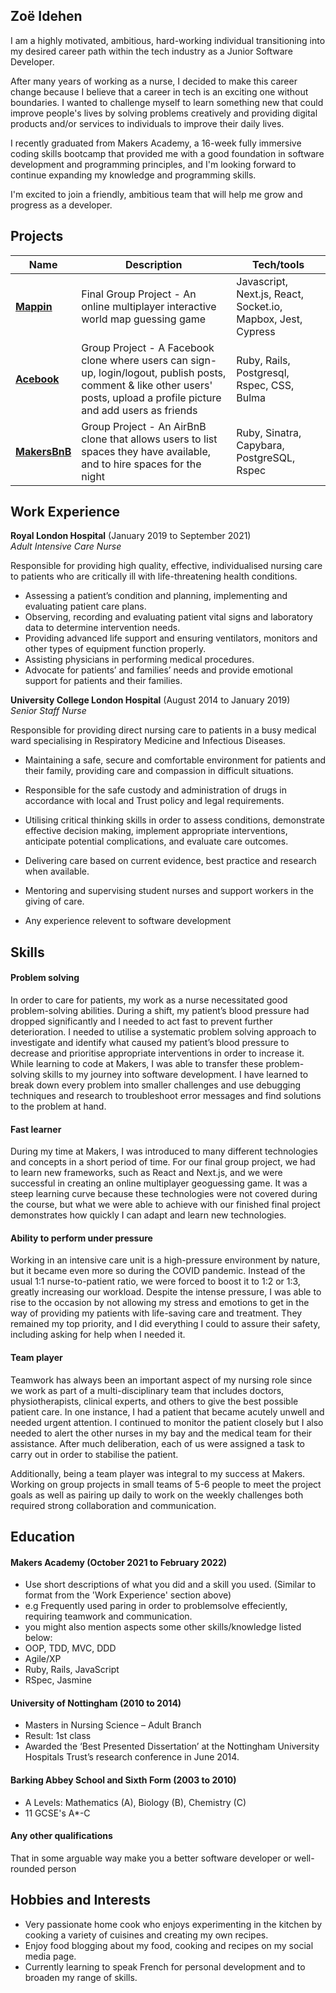 ## Zoë Idehen

I am a highly motivated, ambitious, hard-working individual transitioning into my desired career path within the tech industry as a Junior Software Developer.

After many years of working as a nurse, I decided to make this career change because I believe that a career in tech is an exciting one without boundaries. I wanted to challenge myself to learn something new that could improve people's lives by solving problems creatively and providing digital products and/or services to individuals to improve their daily lives.

I recently graduated from Makers Academy, a 16-week fully immersive coding skills bootcamp that provided me with a good foundation in software development and programming principles, and I'm looking forward to continue expanding my knowledge and programming skills.

I'm excited to join a friendly, ambitious team that will help me grow and progress as a developer.

## Projects

| Name                         | Description       | Tech/tools        |
| ---------------------------- | ----------------- | ----------------- |
| [**Mappin**](https://github.com/zidehen/world-map-game)          | Final Group Project - An online multiplayer interactive world map guessing game | Javascript, Next.js, React, Socket.io, Mapbox, Jest, Cypress |
| [**Acebook**](https://github.com/zidehen/acebook-on-the-rails) | Group Project - A Facebook clone where users can sign-up, login/logout, publish posts, comment & like other users' posts, upload a profile picture and add users as friends | Ruby, Rails, Postgresql, Rspec, CSS, Bulma              |
| [**MakersBnB**](https://github.com/zidehen/makersbnb)| Group Project - An AirBnB clone that allows users to list spaces they have available, and to hire spaces for the night | Ruby, Sinatra, Capybara, PostgreSQL, Rspec             |

## Work Experience
**Royal London Hospital** (January 2019 to September 2021)  
_Adult Intensive Care Nurse_

Responsible for providing high quality, effective, individualised nursing care to patients who are critically ill with life-threatening health conditions.
- Assessing a patient’s condition and planning, implementing and evaluating patient care plans.
- Observing, recording and evaluating patient vital signs and laboratory data to determine intervention needs.
- Providing advanced life support and ensuring ventilators, monitors and other types of equipment function properly.
- Assisting physicians in performing medical procedures.
- Advocate for patients’ and families’ needs and provide emotional support for patients and their families.

**University College London Hospital** (August 2014 to January 2019)  
_Senior Staff Nurse_

Responsible for providing direct nursing care to patients in a busy medical ward specialising in Respiratory Medicine and Infectious Diseases. 
- Maintaining a safe, secure and comfortable environment for patients and their family, providing care and compassion in difficult situations.
- Responsible for the safe custody and administration of drugs in accordance with local and Trust policy and legal requirements.
- Utilising critical thinking skills in order to assess conditions, demonstrate effective decision making, implement appropriate interventions, anticipate potential complications, and evaluate care outcomes.
- Delivering care based on current evidence, best practice and research when available.
- Mentoring and supervising student nurses and support workers in the giving of care.

- Any experience relevent to software development

## Skills

#### Problem solving 
In order to care for patients, my work as a nurse necessitated good problem-solving abilities. During a shift, my patient’s blood pressure had dropped significantly and I needed to act fast to prevent further deterioration. I needed to utilise a systematic problem solving approach to investigate and identify what caused my patient’s blood pressure to decrease and prioritise appropriate interventions in order to increase it. While learning to code at Makers, I was able to transfer these problem-solving skills to my journey into software development. I have learned to break down every problem into smaller challenges and use debugging techniques and research to troubleshoot error messages and find solutions to the problem at hand.

#### Fast learner

During my time at Makers, I was introduced to many different technologies and concepts in a short period of time. For our final group project, we had to learn new frameworks, such as React and Next.js, and we were successful in creating  an online multiplayer geoguessing game. It was a steep learning curve because these technologies were not covered during the course, but what we were able to achieve with our finished final project demonstrates how quickly I can adapt and learn new technologies.

#### Ability to perform under pressure

Working in an intensive care unit is a high-pressure environment by nature, but it became even more so during the COVID pandemic. Instead of the usual 1:1 nurse-to-patient ratio, we were forced to boost it to 1:2 or 1:3, greatly increasing our workload. Despite the intense pressure, I was able to rise to the occasion by not allowing my stress and emotions to get in the way of providing my patients with life-saving care and treatment. They remained my top priority, and I did everything I could to assure their safety, including asking for help when I needed it.

#### Team player

Teamwork has always been an important aspect of my nursing role since we work as part of a multi-disciplinary team that includes doctors, physiotherapists, clinical experts, and others to give the best possible patient care. In one instance, I had a patient that became acutely unwell and needed urgent attention. I continued to monitor the patient closely but I also needed to alert the other nurses in my bay and the medical team for their assistance. After much deliberation, each of us were assigned a task to carry out in order to stabilise the  patient.

Additionally, being a team player was integral to my success at Makers. Working on group projects in small teams of 5-6 people to meet the project goals as well as pairing up daily to work on the weekly challenges both required strong collaboration and communication.

## Education

#### Makers Academy (October 2021 to February 2022)
- Use short descriptions of what you did and a skill you used. (Similar to format from the 'Work Experience' section above)
- e.g Frequently used paring in order to problemsolve effeciently, requiring teamwork and communication.
- you might also mention aspects some other skills/knowledge listed below: 
- OOP, TDD, MVC, DDD
- Agile/XP
- Ruby, Rails, JavaScript
- RSpec, Jasmine

#### University of Nottingham (2010 to 2014)
- Masters in Nursing Science – Adult Branch
- Result: 1st class
- Awarded the ‘Best Presented Dissertation’ at the Nottingham University Hospitals Trust’s research conference in June 2014.

#### Barking Abbey School and Sixth Form (2003 to 2010)
- A Levels: Mathematics (A), Biology (B), Chemistry (C)
- 11 GCSE's A*-C 

#### Any other qualifications

That in some arguable way make you a better software developer or well-rounded person

## Hobbies and Interests

- Very passionate home cook who enjoys experimenting in the kitchen by cooking a variety of cuisines and creating my own recipes.
- Enjoy food blogging about my food, cooking and recipes on my social media page.
- Currently learning to speak French for personal development and to broaden my range of skills.
